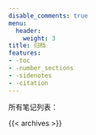 ```yaml
---
disable_comments: true
menu:
  header:
    weight: 3
title: 归档
features:
- -toc
- -number_sections
- -sidenotes
- -citation
---
```


所有笔记列表：

{{< archives >}}
